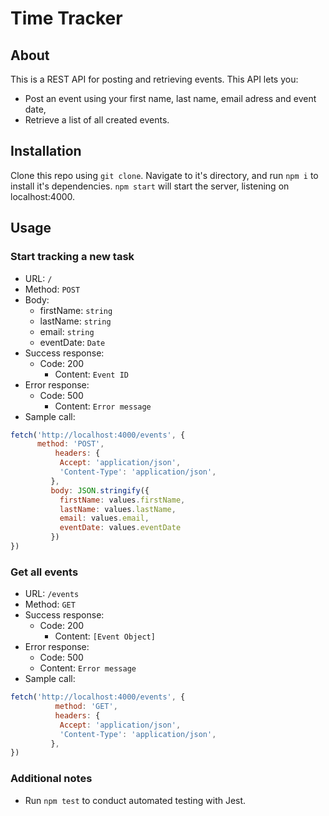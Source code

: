 # Time Tracker

## About

This is a REST API for posting and retrieving events. This API lets you:
* Post an event using your first name, last name, email adress and event date,
* Retrieve a list of all created events.


## Installation

Clone this repo using `git clone`. Navigate to it's directory, and run `npm i` to install it's dependencies. `npm start` will start the server, listening on localhost:4000.

## Usage

### Start tracking a new task

* URL: `/`
* Method: `POST`
* Body:
    * firstName: `string`
    * lastName: `string`
    * email: `string`
    * eventDate: `Date`
* Success response:
    * Code: 200
        * Content: `Event ID`
* Error response:
    * Code: 500
        * Content: `Error message`
* Sample call: 
```javascript
fetch('http://localhost:4000/events', {
      method: 'POST',
          headers: {
           Accept: 'application/json',
           'Content-Type': 'application/json',
         },
         body: JSON.stringify({
           firstName: values.firstName,
           lastName: values.lastName,
           email: values.email,
           eventDate: values.eventDate
         })
})
```

### Get all events

* URL: `/events`
* Method: `GET`
* Success response:
    * Code: 200
        * Content: `[Event Object]`
* Error response:
    * Code: 500
    * Content: `Error message`
* Sample call: 
```javascript
fetch('http://localhost:4000/events', {
          method: 'GET',
          headers: {
           Accept: 'application/json',
           'Content-Type': 'application/json',
         },
})
```

### Additional notes

* Run `npm test` to conduct automated testing with Jest. 
